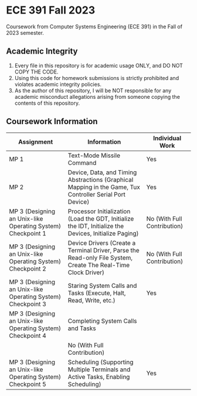 # ECE 391 Fall 2023
 Coursework from Computer Systems Engineering (ECE 391) in the Fall of 2023 semester. 

## Academic Integrity
1. Every file in this repository is for academic usage ONLY, and DO NOT COPY THE CODE. 
2. Using this code for homework submissions is strictly prohibited and violates academic integrity policies.
3. As the author of this repository, I will be NOT responsible for any academic misconduct allegations arising from someone copying the contents of this repository. 

## Coursework Information
| Assignment      | Information     | Individual Work     |
|-----------|-----------|-----------|
| MP 1      | Text-Mode Missile Command        | Yes |
| MP 2      | Device, Data, and Timing Abstractions (Graphical Mapping in the Game, Tux Controller Serial Port Device)       | Yes |
| MP 3 (Designing an Unix-like Operating System) Checkpoint 1     | Processor Initialization (Load the GDT, Initialize the IDT, Initialize the Devices, Initialize Paging)     | No (With Full Contribution) |
| MP 3 (Designing an Unix-like Operating System) Checkpoint 2     | Device Drivers (Create a Terminal Driver, Parse the Read-only File System, Create The Real-Time Clock Driver)      | No (With Full Contribution) |
| MP 3 (Designing an Unix-like Operating System) Checkpoint 3     | Staring System Calls and Tasks (Execute, Halt, Read, Write, etc.)      | Yes |
| MP 3 (Designing an Unix-like Operating System) Checkpoint 4     | Completing System Calls and Tasks
      | No (With Full Contribution) |
| MP 3 (Designing an Unix-like Operating System) Checkpoint 5     | Scheduling (Supporting Multiple Terminals and Active Tasks, Enabling Scheduling)      | Yes |
